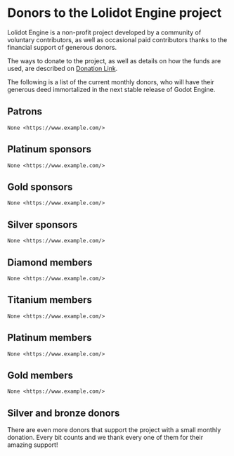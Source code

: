 # Donors to the Lolidot Engine project

Lolidot Engine is a non-profit project developed by a community of voluntary
contributors, as well as occasional paid contributors thanks to the financial
support of generous donors.

The ways to donate to the project, as well as details on how the funds are
used, are described on [Donation Link](https://afdian.com/a/ChloePrime).

The following is a list of the current monthly donors, who will have their
generous deed immortalized in the next stable release of Godot Engine.

## Patrons

    None <https://www.example.com/>

## Platinum sponsors

    None <https://www.example.com/>

## Gold sponsors

    None <https://www.example.com/>

## Silver sponsors

    None <https://www.example.com/>

## Diamond members

    None <https://www.example.com/>

## Titanium members

    None <https://www.example.com/>

## Platinum members

    None <https://www.example.com/>

## Gold members

    None <https://www.example.com/>

## Silver and bronze donors

There are even more donors that support the project with a small monthly donation.
Every bit counts and we thank every one of them for their amazing support!

